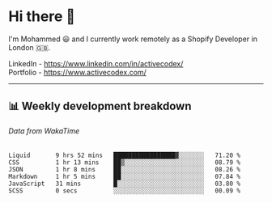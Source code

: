 # Hi there 👋

I'm Mohammed 😃 and I currently work remotely as a Shopify Developer in London 🇬🇧.

LinkedIn - https://www.linkedin.com/in/activecodex/
<br/>
Portfolio - https://www.activecodex.com/

---

## 📊 Weekly development breakdown
###### Data from WakaTime

<!--START_SECTION:waka-->

```text
Liquid       9 hrs 52 mins   █████████████████▓░░░░░░░   71.20 %
CSS          1 hr 13 mins    ██▒░░░░░░░░░░░░░░░░░░░░░░   08.79 %
JSON         1 hr 8 mins     ██░░░░░░░░░░░░░░░░░░░░░░░   08.26 %
Markdown     1 hr 5 mins     ██░░░░░░░░░░░░░░░░░░░░░░░   07.84 %
JavaScript   31 mins         █░░░░░░░░░░░░░░░░░░░░░░░░   03.80 %
SCSS         0 secs          ░░░░░░░░░░░░░░░░░░░░░░░░░   00.09 %
```

<!--END_SECTION:waka-->
